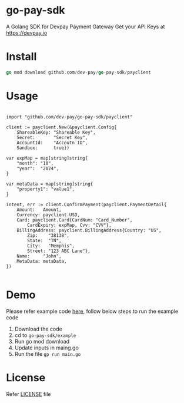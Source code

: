 # go-pay-sdk
A Golang SDK for Devpay Payment Gateway  Get your API Keys at https://devpay.io

# Install
```go
go mod download github.com/dev-pay/go-pay-sdk/payclient
```

# Usage 

```golang

import "github.com/dev-pay/go-pay-sdk/payclient"

client := payclient.New(&payclient.Config{
	ShareableKey: "Shareable Key",
	Secret:       "Secret Key",
	AccountId:    "Accoutn ID",
	Sandbox:      true})

var expMap = map[string]string{
	"month": "10",
	"year":  "2024",
}

var metaData = map[string]string{
	"property1": "value1",
}

intent, err := client.ConfirmPayment(payclient.PaymentDetail{
	Amount:   Amount,
	Currency: payclient.USD,
	Card: payclient.Card{CardNum: "Card_Number",
		CardExpiry: expMap, Cvv: "CVV"},
	BillingAddress: payclient.BillingAddress{Country: "US",
		Zip:    "38138",
		State:  "TN",
		City:   "Memphis",
		Street: "123 ABC Lane"},
	Name:     "John",
	MetaData: metaData,
})


```

# Demo
Please refer example code [here](https://github.com/dev-pay/go-pay-sdk/tree/main/example), follow below steps to run the example code
1. Download the code
2. cd to `go-pay-sdk/example`
3. Run go mod download
4. Update inputs in maing.go 
5. Run the file `gp run main.go`

# License
Refer [LICENSE](https://github.com/dev-pay/go-pay-sdk/blob/main/LICENSE) file
